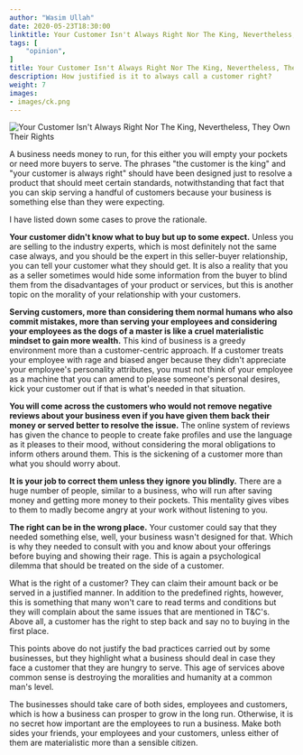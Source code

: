 ```yaml
---
author: "Wasim Ullah"
date: 2020-05-23T18:30:00
linktitle: Your Customer Isn't Always Right Nor The King, Nevertheless, They Own Their Rights
tags: [
    "opinion",
]
title: Your Customer Isn't Always Right Nor The King, Nevertheless, They Own Their Rights
description: How justified is it to always call a customer right?
weight: 7
images:
- images/ck.png
---
```


![Your Customer Isn't Always Right Nor The King, Nevertheless, They Own Their Rights](/images/ck.png)

A business needs money to run, for this either you will empty your pockets or need more buyers to serve. The phrases "the customer is the king" and "your customer is always right" should have been designed just to resolve a product that should meet certain standards, notwithstanding that fact that you can skip serving a handful of customers because your business is something else than they were expecting.<br>

I have listed down some cases to prove the rationale.<br>

<b>Your customer didn't know what to buy but up to some expect.</b> Unless you are selling to the industry experts, which is most definitely not the same case always, and you should be the expert in this seller-buyer relationship, you can tell your customer what they should get. It is also a reality that you as a seller sometimes would hide some information from the buyer to blind them from the disadvantages of your product or services, but this is another topic on the morality of your relationship with your customers.<br>

<b>Serving customers, more than considering them normal humans who also commit mistakes, more than serving your employees and considering your employees as the dogs of a master is like a cruel materialistic mindset to gain more wealth.</b> This kind of business is a greedy environment more than a customer-centric approach. If a customer treats your employee with rage and biased anger because they didn't appreciate your employee's personality attributes, you must not think of your employee as a machine that you can amend to please someone's personal desires, kick your customer out if that is what's needed in that situation.<br>

<b>You will come across the customers who would not remove negative reviews about your business even if you have given them back their money or served better to resolve the issue.</b> The online system of reviews has given the chance to people to create fake profiles and use the language as it pleases to their mood, without considering the moral obligations to inform others around them. This is the sickening of a customer more than what you should worry about.<br>

<b>It is your job to correct them unless they ignore you blindly.</b> There are a huge number of people, similar to a business, who will run after saving money and getting more money to their pockets. This mentality gives vibes to them to madly become angry at your work without listening to you.<br>

<b>The right can be in the wrong place.</b> Your customer could say that they needed something else, well, your business wasn't designed for that. Which is why they needed to consult with you and know about your offerings before buying and showing their rage. This is again a psychological dilemma that should be treated on the side of a customer.<br>

What is the right of a customer? They can claim their amount back or be served in a justified manner. In addition to the predefined rights, however, this is something that many won't care to read terms and conditions but they will complain about the same issues that are mentioned in T&C's. Above all, a customer has the right to step back and say no to buying in the first place.<br>

This points above do not justify the bad practices carried out by some businesses, but they highlight what a business should deal in case they face a customer that they are hungry to serve. This age of services above common sense is destroying the moralities and humanity at a common man's level.<br>

The businesses should take care of both sides, employees and customers, which is how a business can prosper to grow in the long run. Otherwise, it is no secret how important are the employees to run a business. Make both sides your friends, your employees and your customers, unless either of them are materialistic more than a sensible citizen.<br>
